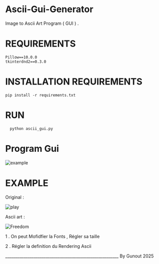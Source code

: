 # Ascii-Gui-Generator
Image to Ascii Art Program ( GUI ) .

# REQUIREMENTS

    Pillow==10.0.0
    tkinterdnd2==0.3.0

# INSTALLATION REQUIREMENTS

    pip install -r requirements.txt

# RUN 

      python ascii_gui.py



# Program Gui 

![example](https://github.com/user-attachments/assets/36b36f2b-e393-4e4d-99da-094d7320784a)

# EXAMPLE

Original :

![play](https://github.com/user-attachments/assets/b38c82b1-8c4f-4d6d-abf7-fe55d3773c25)

Ascii art : 


![Freedom](https://github.com/user-attachments/assets/d0f21d45-f0c4-460f-a862-d0ccd022b1f7)


1 . On peut Mofidfier la Fonts , Régler sa taille 

2 . Régler la definition du Rendering Ascii 


________________________________________________________ By Gunout 2025 
